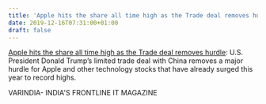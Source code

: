 ```yaml
---
title: 'Apple hits the share all time high as the Trade deal removes hurdle'
date: 2019-12-16T07:31:00+01:00
draft: false
---
```


[Apple hits the share all time high as the Trade deal removes hurdle](https://varindia.com/news/apple-hits-the-share-all-time-high-as-the-trade-deal-removes-hurdle#.Xfckrmv80QY.blogger): U.S. President Donald Trump’s limited trade deal with China removes a major hurdle for Apple and other technology stocks that have already surged this year to record highs.  
  
VARINDIA- INDIA'S FRONTLINE IT MAGAZINE